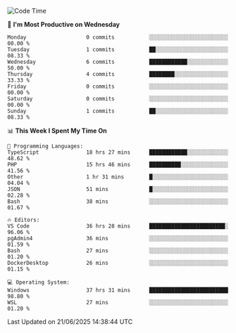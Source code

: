 <!--START_SECTION:waka-->
![Code Time](http://img.shields.io/badge/Code%20Time-5%2C143%20hrs%2051%20mins-blue)

📅 **I'm Most Productive on Wednesday** 

```text
Monday                   0 commits           ░░░░░░░░░░░░░░░░░░░░░░░░░   00.00 % 
Tuesday                  1 commits           ██░░░░░░░░░░░░░░░░░░░░░░░   08.33 % 
Wednesday                6 commits           ████████████░░░░░░░░░░░░░   50.00 % 
Thursday                 4 commits           ████████░░░░░░░░░░░░░░░░░   33.33 % 
Friday                   0 commits           ░░░░░░░░░░░░░░░░░░░░░░░░░   00.00 % 
Saturday                 0 commits           ░░░░░░░░░░░░░░░░░░░░░░░░░   00.00 % 
Sunday                   1 commits           ██░░░░░░░░░░░░░░░░░░░░░░░   08.33 % 
```


📊 **This Week I Spent My Time On** 

```text
💬 Programming Languages: 
TypeScript               18 hrs 27 mins      ████████████░░░░░░░░░░░░░   48.62 % 
PHP                      15 hrs 46 mins      ██████████░░░░░░░░░░░░░░░   41.56 % 
Other                    1 hr 31 mins        █░░░░░░░░░░░░░░░░░░░░░░░░   04.04 % 
JSON                     51 mins             █░░░░░░░░░░░░░░░░░░░░░░░░   02.28 % 
Bash                     38 mins             ░░░░░░░░░░░░░░░░░░░░░░░░░   01.67 % 

🔥 Editors: 
VS Code                  36 hrs 28 mins      ████████████████████████░   96.06 % 
pgAdmin4                 36 mins             ░░░░░░░░░░░░░░░░░░░░░░░░░   01.59 % 
Bash                     27 mins             ░░░░░░░░░░░░░░░░░░░░░░░░░   01.20 % 
DockerDesktop            26 mins             ░░░░░░░░░░░░░░░░░░░░░░░░░   01.15 % 

💻 Operating System: 
Windows                  37 hrs 31 mins      █████████████████████████   98.80 % 
WSL                      27 mins             ░░░░░░░░░░░░░░░░░░░░░░░░░   01.20 % 
```


 Last Updated on 21/06/2025 14:38:44 UTC
<!--END_SECTION:waka-->
